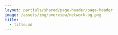 ```yaml
---
layout: partials/shared/page-header/page-header
image: /assets/img/overview/network-bg.png
title:
  - title.md
---
```

